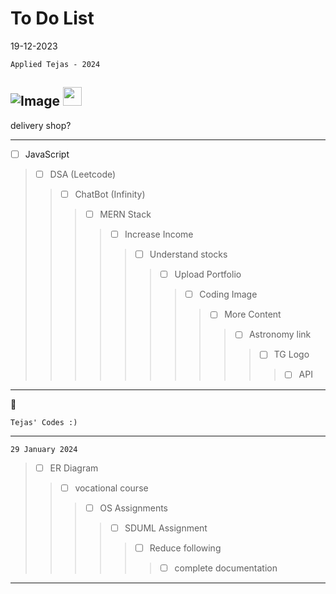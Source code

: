 # To Do List

19-12-2023
```
Applied Tejas - 2024
```

![Image](https://static.wikia.nocookie.net/nitrome/images/b/b3/Space-hopper_idle.gif/revision/latest/thumbnail/width/160/height/160?cb=20181016181826])
<img src="https://media4.giphy.com/media/v1.Y2lkPTc5MGI3NjExdGRydnRlYWI1NmxjbnhwN2plMWk3bGlhc3I0aGFsYnVha3dxY2JzbSZlcD12MV9pbnRlcm5hbF9naWZfYnlfaWQmY3Q9cw/PAt1B2nLoWyv5BHlOu/giphy.gif" width=30px>
---
delivery shop?

---

- [ ] JavaScript
>- [ ] DSA (Leetcode)
>>- [ ] ChatBot (Infinity)
>>>- [ ] MERN Stack
>>>>- [ ]  Increase Income
>>>>>- [ ] Understand stocks
>>>>>>- [ ] Upload Portfolio
>>>>>>>- [ ] Coding Image
>>>>>>>>- [ ] More Content
>>>>>>>>>- [ ] Astronomy link
>>>>>>>>>>- [ ] TG Logo
>>>>>>>>>>>- [ ] API

---


:rocket:

    Tejas' Codes :)

---

```
29 January 2024
```

>- [ ] ER Diagram
>>- [ ] vocational course
>>>- [ ] OS Assignments
>>>>- [ ] SDUML Assignment
>>>>>- [ ] Reduce following
>>>>>>- [ ] complete documentation

---
